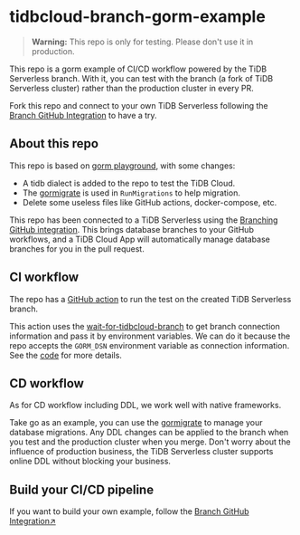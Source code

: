# tidbcloud-branch-gorm-example

> **Warning:** This repo is only for testing. Please don't use it in production.

This repo is a gorm example of CI/CD workflow powered by the TiDB Serverless branch. With it, you can test with the branch (a fork of TiDB Serverless cluster) rather than the production cluster in every PR.

Fork this repo and connect to your own TiDB Serverless following the [Branch GitHub Integration](https://docs.pingcap.com/tidbcloud/branch-github-integration) to have a try.

## About this repo

This repo is based on [gorm playground](https://github.com/go-gorm/playground), with some changes:
- A tidb dialect is added to the repo to test the TiDB Cloud.
- The [gormigrate](https://github.com/go-gormigrate/gormigrate) is used in `RunMigrations` to help migration.
- Delete some useless files like GitHub actions, docker-compose, etc.

This repo has been connected to a TiDB Serverless using the [Branching GitHub integration](https://docs.pingcap.com/tidbcloud/branch-github-integration). This brings database branches to your GitHub workflows, and a TiDB Cloud App will automatically manage database branches for you in the pull request.

## CI workflow

The repo has a [GitHub action](./.github/workflows/tests.yml) to run the test on the created TiDB Serverless branch.

This action uses the [wait-for-tidbcloud-branch](https://github.com/tidbcloud/wait-for-tidbcloud-branch) to get branch connection information and pass it by environment variables. We can do it because the repo accepts the `GORM_DSN` environment variable as connection information. See the [code](https://github.com/shiyuhang0/tidbcloud-branch-gorm-example/blob/9639f553418456fd1ebb1d933923fba131c98b6b/db.go#L52) for more details.

## CD workflow

As for CD workflow including DDL, we work well with native frameworks.

Take go as an example, you can use the [gormigrate](https://github.com/go-gormigrate/gormigrate) to manage your database migrations. Any DDL changes can be applied to the branch when you test and the production cluster when you merge. Don't worry about the influence of production business, the TiDB Serverless cluster supports online DDL without blocking your business.

## Build your CI/CD pipeline

If you want to build your own example, follow the [Branch GitHub Integration↗︎](https://docs.pingcap.com/tidbcloud/branch-github-integration)
